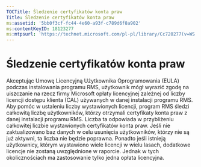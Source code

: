 ```yaml
---
TOCTitle: Śledzenie certyfikatów konta praw
Title: Śledzenie certyfikatów konta praw
ms:assetid: '5bb0f3cf-fc44-4e60-a93f-c789d6f8a902'
ms:contentKeyID: 18123277
ms:mtpsurl: 'https://technet.microsoft.com/pl-pl/library/Cc720277(v=WS.10)'
---
```


Śledzenie certyfikatów konta praw
=================================

Akceptując Umowę Licencyjną Użytkownika Oprogramowania (EULA) podczas instalowania programu RMS, użytkownik mógł wyrazić zgodę na uiszczanie na rzecz firmy Microsoft opłaty licencyjnej zależnej od liczby licencji dostępu klienta (CAL) używanych w danej instalacji programu RMS. Aby pomóc w ustaleniu liczby wystawionych licencji, program RMS śledzi całkowitą liczbę użytkowników, którzy otrzymali certyfikaty konta praw z danej instalacji programu RMS. Liczba ta odpowiada w przybliżeniu całkowitej liczbie wystawionych certyfikatów konta praw. Jeśli nie zaktualizowano baz danych w celu usunięcia użytkowników, którzy nie są już aktywni, ta liczba nie będzie poprawna. Ponadto jeśli istnieją użytkownicy, którym wystawiono wiele licencji w wielu lasach, dodatkowe licencje nie zostaną uwzględnione w raporcie. Jednak w tych okolicznościach ma zastosowanie tylko jedna opłata licencyjna.
